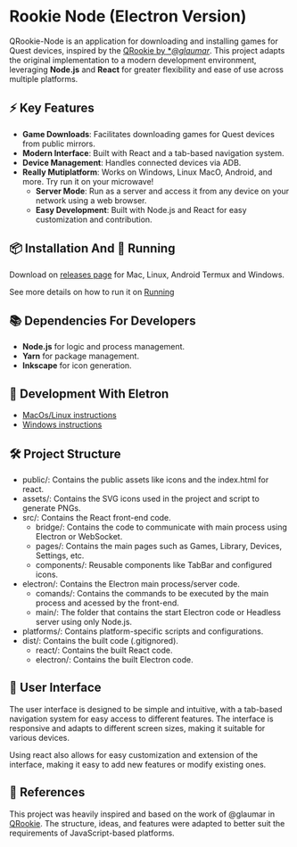 # Rookie Node (Electron Version)

QRookie-Node is an application for downloading and installing games for Quest devices, inspired by the [QRookie by **@glaumar*](https://github.com/glaumar/QRookie). This project adapts the original implementation to a modern development environment, leveraging **Node.js** and **React** for greater flexibility and ease of use across multiple platforms.

## ⚡ Key Features

- **Game Downloads**: Facilitates downloading games for Quest devices from public mirrors.
- **Modern Interface**: Built with React and a tab-based navigation system.
- **Device Management**: Handles connected devices via ADB.
- **Really Mutiplatform**: Works on Windows, Linux MacO, Android, and more. Try run it on your microwave!
    - **Server Mode**: Run as a server and access it from any device on your network using a web browser.
    - **Easy Development**: Built with Node.js and React for easy customization and contribution.

## 📦 Installation And 🚀 Running

Download on [releases page](./releases) for Mac, Linux, Android Termux and Windows.

See more details on how to run it on [Running](docs/InstallationAndRunning.md)

## 📚 Dependencies For Developers

- **Node.js** for logic and process management.
- **Yarn** for package management.
- **Inkscape** for icon generation.

## 🚀 Development With Eletron

- [MacOs/Linux instructions](./docs/unixDevelopment.md)
- [Windows instructions](./docs/windowsDevelopment.md)

## 🛠️ Project Structure
- public/: Contains the public assets like icons and the index.html for react.
- assets/: Contains the SVG icons used in the project and script to generate PNGs.
- src/: Contains the React front-end code.
    - bridge/: Contains the code to communicate with main process using Electron or WebSocket.
    - pages/: Contains the main pages such as Games, Library, Devices, Settings, etc.
    - components/: Reusable components like TabBar and configured icons.
- electron/: Contains the Electron main process/server code.
    - comands/: Contains the commands to be executed by the main process and acessed by the front-end.
    - main/: The folder that contains the start Electron code or Headless server using only Node.js.
- platforms/: Contains platform-specific scripts and configurations.
- dist/: Contains the built code (.gitignored).
    - react/: Contains the built React code.
    - electron/: Contains the built Electron code.


## 🎨 User Interface

The user interface is designed to be simple and intuitive, with a tab-based navigation system for easy access to different features. The interface is responsive and adapts to different screen sizes, making it suitable for various devices.

Using react also allows for easy customization and extension of the interface, making it easy to add new features or modify existing ones.

## 🔗 References

This project was heavily inspired and based on the work of @glaumar in [QRookie](https://github.com/glaumar/QRookie). The structure, ideas, and features were adapted to better suit the requirements of JavaScript-based platforms. 